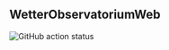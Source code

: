 ## WetterObservatoriumWeb

![GitHub action status](https://github.com/kalehmann/WetterObservatoriumWeb/actions/workflows/main.yaml/badge.svg)
